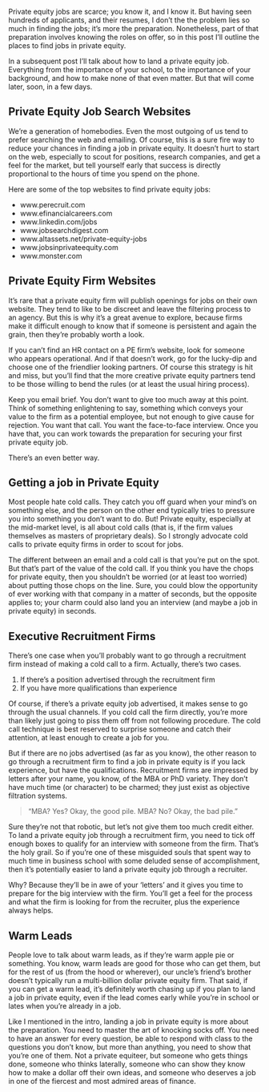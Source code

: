 <p>Private equity jobs are scarce; you know it, and I know it. But having seen hundreds of applicants, and their resumes, I don&#8217;t the the problem lies so much in finding the jobs; it&#8217;s more the preparation. Nonetheless, part of that preparation involves knowing the roles on offer, so in this post I&#8217;ll outline the places to find jobs in private equity.</p><p>In a subsequent post I&#8217;ll talk about how to land a private equity job. Everything from the importance of your school, to the importance of your background, and how to make none of that even matter. But that will come later, soon, in a few days.</p><h2>Private Equity Job Search Websites</h2><p>We&#8217;re a generation of homebodies. Even the most outgoing of us tend to prefer searching the web and emailing. Of course, this is a sure fire way to reduce your chances in finding a job in private equity. It doesn&#8217;t hurt to start on the web, especially to scout for positions, research companies, and get a feel for the market, but tell yourself early that success is directly proportional to the hours of time you spend on the phone.</p><p>Here are some of the top websites to find private equity jobs:</p><ul><li>www.perecruit.com</li><li>www.efinancialcareers.com</li><li>www.linkedin.com/jobs</li><li>www.jobsearchdigest.com</li><li>www.altassets.net/private-equity-jobs</li><li>www.jobsinprivateequity.com</li><li>www.monster.com</li></ul><h2>Private Equity Firm Websites</h2><p>It&#8217;s rare that a private equity firm will publish openings for jobs on their own website. They tend to like to be discreet and leave the filtering process to an agency. But this is why it&#8217;s a great avenue to explore, because firms make it difficult enough to know that if someone is persistent and again the grain, then they&#8217;re probably worth a look.</p><p>If you can&#8217;t find an HR contact on a PE firm&#8217;s website, look for someone who appears operational. And if that doesn&#8217;t work, go for the lucky-dip and choose one of the friendlier looking partners. Of course this strategy is hit and miss, but you&#8217;ll find that the more creative private equity partners tend to be those willing to bend the rules (or at least the usual hiring process).</p><p>Keep you email brief. You don&#8217;t want to give too much away at this point. Think of something enlightening to say, something which conveys your value to the firm as a potential employee, but not enough to give cause for rejection. You want that call. You want the face-to-face interview. Once you have that, you can work towards the preparation for securing your first private equity job.</p><p>There&#8217;s an even better way.</p><h2>Getting a job in Private Equity</h2><p>Most people hate cold calls. They catch you off guard when your mind&#8217;s on something else, and the person on the other end typically tries to pressure you into something you don&#8217;t want to do. But! Private equity, especially at the mid-market level, is all about cold calls (that is, if the firm values themselves as masters of proprietary deals). So I strongly advocate cold calls to private equity firms in order to scout for jobs.</p><p>The different between an email and a cold call is that you&#8217;re put on the spot. But that&#8217;s part of the value of the cold call. If you think you have the chops for private equity, then you shouldn&#8217;t be worried (or at least too worried) about putting those chops on the line. Sure, you could blow the opportunity of ever working with that company in a matter of seconds, but the opposite applies to; your charm could also land you an interview (and maybe a job in private equity) in seconds.</p><h2>Executive Recruitment Firms</h2><p>There&#8217;s one case when you&#8217;ll probably want to go through a recruitment firm instead of making a cold call to a firm. Actually, there&#8217;s two cases.</p><ol><li>If there&#8217;s a position advertised through the recruitment firm</li><li>If you have more qualifications than experience</li></ol><p>Of course, if there&#8217;s a private equity job advertised, it makes sense to go through the usual channels. If you cold call the firm directly, you&#8217;re more than likely just going to piss them off from not following procedure. The cold call technique is best reserved to surprise someone and catch their attention, at least enough to create a job for you.</p><p>But if there are no jobs advertised (as far as you know), the other reason to go through a recruitment firm to find a job in private equity is if you lack experience, but have the qualifications. Recruitment firms are impressed by letters after your name, you know, of the MBA or PhD variety. They don&#8217;t have much time (or character) to be charmed; they just exist as objective filtration systems.</p><blockquote><p>&#8220;MBA? Yes? Okay, the good pile. MBA? No? Okay, the bad pile.&#8221;</p></blockquote><p>Sure they&#8217;re not that robotic, but let&#8217;s not give them too much credit either. To land a private equity job through a recruitment firm, you need to tick off enough boxes to qualify for an interview with someone from the firm. That&#8217;s the holy grail. So if you&#8217;re one of these misguided souls that spent way to much time in business school with some deluded sense of accomplishment, then it&#8217;s potentially easier to land a private equity job through a recruiter.</p><p>Why? Because they&#8217;ll be in awe of your &#8216;letters&#8217; and it gives you time to prepare for the big interview with the firm. You&#8217;ll get a feel for the process and what the firm is looking for from the recruiter, plus the experience always helps.</p><h2>Warm Leads</h2><p>People love to talk about warm leads, as if they&#8217;re warm apple pie or something. You know, warm leads are good for those who can get them, but for the rest of us (from the hood or wherever), our uncle&#8217;s friend&#8217;s brother doesn&#8217;t typically run a multi-billion dollar private equity firm. That said, if you can get a warm lead, it&#8217;s definitely worth chasing up if you plan to land a job in private equity, even if the lead comes early while you&#8217;re in school or lates when you&#8217;re already in a job.</p><p>Like I mentioned in the intro, landing a job in private equity is more about the preparation. You need to master the art of knocking socks off. You need to have an answer for every question, be able to respond with class to the questions you don&#8217;t know, but more than anything, you need to show that you&#8217;re one of them. Not a private equiteer, but someone who gets things done, someone who thinks laterally, someone who can show they know how to make a dollar off their own ideas, and someone who deserves a job in one of the fiercest and most admired areas of finance.</p>
